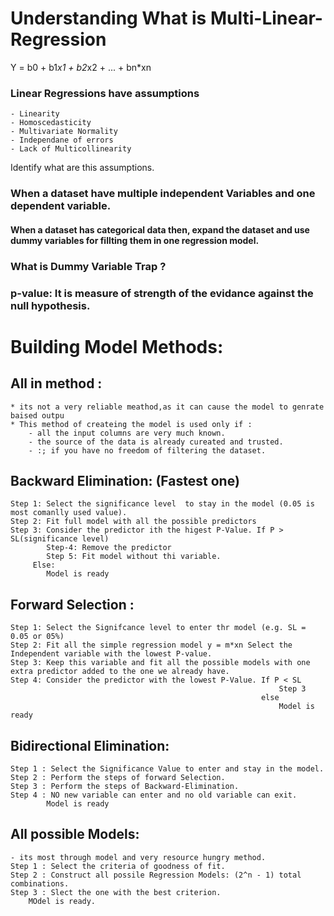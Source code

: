 # Understanding What is Multi-Linear-Regression  

Y = b0 + b1*x1 + b2*x2 + ... + bn*xn

### Linear Regressions have assumptions  
    - Linearity 
    - Homoscedasticity
    - Multivariate Normality
    - Independane of errors
    - Lack of Multicollinearity  
Identify what are this assumptions.  

### When a dataset have multiple independent Variables and one dependent variable.  
#### When a dataset has categorical data then, expand the dataset and use dummy variables for fillting them in one regression model.
### What is Dummy Variable Trap ?  


### p-value:  It is measure of strength of the evidance against the null hypothesis.

# Building Model Methods:
## All in method :
    * its not a very reliable meathod,as it can cause the model to genrate baised outpu
    * This method of createing the model is used only if :
        - all the input columns are very much known.
        - the source of the data is already cureated and trusted.
        - :; if you have no freedom of filtering the dataset.
        
## Backward Elimination: (Fastest one)
    Step 1: Select the significance level  to stay in the model (0.05 is most comanlly used value).
    Step 2: Fit full model with all the possible predictors 
    Step 3: Consider the predictor ith the higest P-Value. If P > SL(significance level)
            Step-4: Remove the predictor 
            Step 5: Fit model without thi variable.
         Else:
            Model is ready

## Forward Selection :
    Step 1: Select the Signifcance level to enter thr model (e.g. SL = 0.05 or 05%) 
    Step 2: Fit all the simple regression model y = m*xn Select the Independent variable with the lowest P-value.
    Step 3: Keep this variable and fit all the possible models with one extra predictor added to the one we already have.
    Step 4: Consider the predictor with the lowest P-Value. If P < SL
                                                                Step 3
                                                            else
                                                                Model is ready
## Bidirectional Elimination:
    Step 1 : Select the Significance Value to enter and stay in the model.
    Step 2 : Perform the steps of forward Selection.
    Step 3 : Perform the steps of Backward-Elimination.
    Step 4 : NO new variable can enter and no old variable can exit.
            Model is ready
## All possible Models:
    - its most through model and very resource hungry method.
    Step 1 : Select the criteria of goodness of fit.
    Step 2 : Construct all possile Regression Models: (2^n - 1) total combinations.
    Step 3 : Slect the one with the best criterion.
        MOdel is ready.
 
